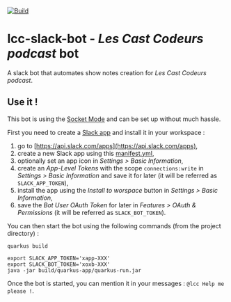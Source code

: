 [![Build](https://github.com/lescastcodeurs/lcc-slack-bot/workflows/Build/badge.svg)](https://github.com/lescastcodeurs/lcc-slack-bot/actions)

# lcc-slack-bot - _Les Cast Codeurs podcast_ bot

A slack bot that automates show notes creation for _Les Cast Codeurs podcast_.

## Use it !

This bot is using the [Socket Mode](https://api.slack.com/apis/connections/socket) and can be set up
without much hassle.

First you need to create a [Slack app](https://api.slack.com/start) and install it in your workspace :

1. go to [https://api.slack.com/apps](https://api.slack.com/apps),
2. create a new Slack app using this [manifest.yml](/src/main/slack/manifest.yml),
3. optionally set an app icon in _Settings > Basic Information_,
4. create an _App-Level Tokens_ with the scope `connections:write` in _Settings > Basic Information_ and save it for
   later (it will be referred as `SLACK_APP_TOKEN`),
5. install the app using the _Install to worspace_ button in _Settings > Basic Information_,
6. save the _Bot User OAuth Token_ for later in _Features > OAuth & Permissions_ (it will be referred
   as `SLACK_BOT_TOKEN`).

You can then start the bot using the following commands (from the project directory) :

```shell
quarkus build

export SLACK_APP_TOKEN='xapp-XXX'
export SLACK_BOT_TOKEN='xoxb-XXX'
java -jar build/quarkus-app/quarkus-run.jar
```

Once the bot is started, you can mention it in your messages : `@lcc Help me please !`.
